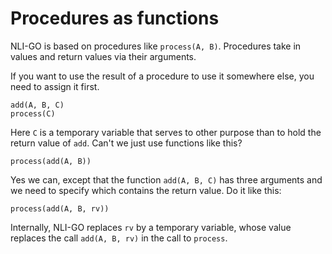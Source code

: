# Procedures as functions

NLI-GO is based on procedures like `process(A, B)`. Procedures take in values and return values via their arguments.

If you want to use the result of a procedure to use it somewhere else, you need to assign it first.

    add(A, B, C)
    process(C)

Here `C` is a temporary variable that serves to other purpose than to hold the return value of `add`. Can't we just use functions like this?

    process(add(A, B))

Yes we can, except that the function `add(A, B, C)` has three arguments and we need to specify which contains the return value. Do it like this:

    process(add(A, B, rv))

Internally, NLI-GO replaces `rv` by a temporary variable, whose value replaces the call `add(A, B, rv)` in the call to `process`.
